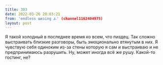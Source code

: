 ```yaml
---
title: 303
date: 2022-03-26 20:03:21
from: 'endless шизing ⍼' (channel1162404975)
layout: post
---
```


Я такой холодный в последнее время ко всем, что пиздец. Так сложно выстраивать близкие разговоры, быть эмоционально втянутым в них. Я чувствую себя одиноким из-за стены которую я сам и выстраиваю и не предпринимаюсь разрушить. Ну, может иногда всё же рушу. Какой-то гостинг, не?
